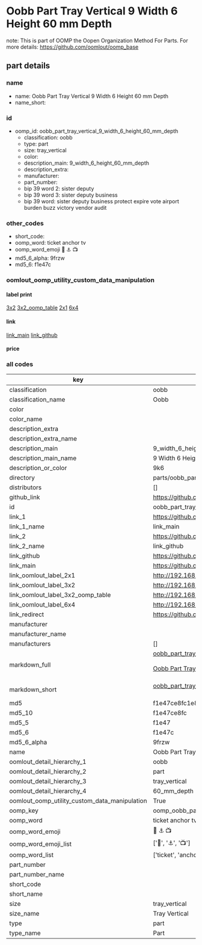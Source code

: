 # Oobb Part Tray Vertical 9 Width 6 Height 60 mm Depth  

note: This is part of OOMP the Oopen Organization Method For Parts. For more details: https://github.com/oomlout/oomp_base

##  part details
  







### name
* name: Oobb Part Tray Vertical 9 Width 6 Height 60 mm Depth
* name_short: 
### id
* oomp_id: oobb_part_tray_vertical_9_width_6_height_60_mm_depth
  * classification: oobb
  * type: part
  * size: tray_vertical
  * color: 
  * description_main: 9_width_6_height_60_mm_depth
  * description_extra: 
  * manufacturer: 
  * part_number: 
  * bip 39 word 2: sister deputy
  * bip 39 word 3: sister deputy business
  * bip 39 word: sister deputy business protect expire vote airport burden buzz victory vendor audit

### other_codes
* short_code: 
* oomp_word: ticket anchor tv
* oomp_word_emoji :ticket: :anchor: :tv:
* md5_6_alpha: 9frzw
* md5_6: f1e47c






### oomlout_oomp_utility_custom_data_manipulation
#### label print
[3x2](http://192.168.1.245:1112/?label=oomp%209frzw)
[3x2_oomp_table](http://192.168.1.108:1112/?label=oomp%209frzw)
[2x1](http://192.168.1.242:1112/?label=oomp%209frzw)
[6x4](http://192.168.1.55:1112/?label=oomp%209frzw)    

#### link

[link_main](https://github.com/oomlout/oomlout_oomp_version_1_messy/tree/main/parts/oobb_part_tray_vertical_9_width_6_height_60_mm_depth) [link_github](https://github.com/oomlout/oomlout_oomp_version_1_messy/tree/main/parts/oobb_part_tray_vertical_9_width_6_height_60_mm_depth)                             

#### price







### all codes 
| key | value |  
| --- | --- |  
| classification | oobb |  
| classification_name | Oobb |  
| color |  |  
| color_name |  |  
| description_extra |  |  
| description_extra_name |  |  
| description_main | 9_width_6_height_60_mm_depth |  
| description_main_name | 9 Width 6 Height 60 mm Depth |  
| description_or_color | 9k6 |  
| directory | parts/oobb_part_tray_vertical_9_width_6_height_60_mm_depth |  
| distributors | [] |  
| github_link | https://github.com/oomlout/oomlout_oomp_part_src/tree/main/parts/oobb_part_tray_vertical_9_width_6_height_60_mm_depth |  
| id | oobb_part_tray_vertical_9_width_6_height_60_mm_depth |  
| link_1 | https://github.com/oomlout/oomlout_oomp_version_1_messy/tree/main/parts/oobb_part_tray_vertical_9_width_6_height_60_mm_depth |  
| link_1_name | link_main |  
| link_2 | https://github.com/oomlout/oomlout_oomp_version_1_messy/tree/main/parts/oobb_part_tray_vertical_9_width_6_height_60_mm_depth |  
| link_2_name | link_github |  
| link_github | https://github.com/oomlout/oomlout_oomp_version_1_messy/tree/main/parts/oobb_part_tray_vertical_9_width_6_height_60_mm_depth |  
| link_main | https://github.com/oomlout/oomlout_oomp_version_1_messy/tree/main/parts/oobb_part_tray_vertical_9_width_6_height_60_mm_depth |  
| link_oomlout_label_2x1 | http://192.168.1.242:1112/?label=oomp%209frzw |  
| link_oomlout_label_3x2 | http://192.168.1.245:1112/?label=oomp%209frzw |  
| link_oomlout_label_3x2_oomp_table | http://192.168.1.108:1112/?label=oomp%209frzw |  
| link_oomlout_label_6x4 | http://192.168.1.55:1112/?label=oomp%209frzw |  
| link_redirect | https://github.com/oomlout/oomlout_oomp_version_1_messy/tree/main/parts/oobb_part_tray_vertical_9_width_6_height_60_mm_depth |  
| manufacturer |  |  
| manufacturer_name |  |  
| manufacturers | [] |  
| markdown_full | [oobb_part_tray_vertical_9_width_6_height_60_mm_depth](none)<br>[](none)<br>[Oobb Part Tray Vertical 9 Width 6 Height 60 Mm Depth](none)<br><br> |  
| markdown_short | [oobb_part_tray_vertical_9_width_6_height_60_mm_depth](none)<br><br> |  
| md5 | f1e47ce8fc1e80b3d7a83aca3e0ed64c |  
| md5_10 | f1e47ce8fc |  
| md5_5 | f1e47 |  
| md5_6 | f1e47c |  
| md5_6_alpha | 9frzw |  
| name | Oobb Part Tray Vertical 9 Width 6 Height 60 mm Depth |  
| oomlout_detail_hierarchy_1 | oobb |  
| oomlout_detail_hierarchy_2 | part |  
| oomlout_detail_hierarchy_3 | tray_vertical |  
| oomlout_detail_hierarchy_4 | 60_mm_depth |  
| oomlout_oomp_utility_custom_data_manipulation | True |  
| oomp_key | oomp_oobb_part_tray_vertical_9_width_6_height_60_mm_depth |  
| oomp_word | ticket anchor tv |  
| oomp_word_emoji | :ticket: :anchor: :tv: |  
| oomp_word_emoji_list | [':ticket:', ':anchor:', ':tv:'] |  
| oomp_word_list | ['ticket', 'anchor', 'tv'] |  
| part_number |  |  
| part_number_name |  |  
| short_code |  |  
| short_name |  |  
| size | tray_vertical |  
| size_name | Tray Vertical |  
| type | part |  
| type_name | Part |  
